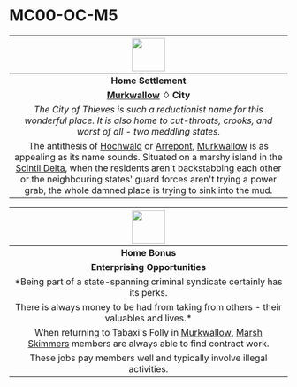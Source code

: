 # MC00-OC-M5

| <img src="../../../images/card-icons/marsh-skimmers.png" height="60" /> |
|:---:|
| **Home Settlement** |
| **[Murkwallow](../../places/cities/murkwallow.md) ♢ City** |
| *The City of Thieves is such a reductionist name for this wonderful place. It is also home to cut-throats, crooks, and worst of all - two meddling states.* |
| The antithesis of [Hochwald](../../places/cities/hochwald.md) or [Arrepont](../../places/cities/arrepont.md), [Murkwallow](../../places/cities/murkwallow.md) is as appealing as its name sounds. Situated on a marshy island in the [Scintil Delta](../../places/rivers-lakes/scintil-delta.md), when the residents aren't backstabbing each other or the neighbouring states' guard forces aren't trying a power grab, the whole damned place is trying to sink into the mud. |

| <img src="../../../images/card-icons/marsh-skimmers.png" height="60" /> |
|:---:|
| **Home Bonus** |
| **Enterprising Opportunities** |
| *Being part of a state-spanning criminal syndicate certainly has its perks.
There is always money to be had from taking from others - their valuables and lives.* |
| When returning to Tabaxi's Folly in [Murkwallow](../../places/cities/murkwallow.md), [Marsh Skimmers](../../organisations/marsh-skimmers.md) members are always able to find contract work. |
| These jobs pay members well and typically involve illegal activities. |
